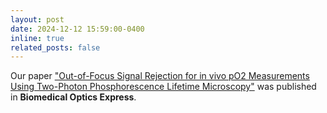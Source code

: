 ```yaml
---
layout: post
date: 2024-12-12 15:59:00-0400
inline: true
related_posts: false
---
```


Our paper <a href='https://opg.optica.org/boe/viewmedia.cfm?uri=boe-16-1-159&html=true'>"Out-of-Focus Signal Rejection for in vivo pO2 Measurements Using Two-Photon Phosphorescence Lifetime Microscopy"</a> was published in <b>Biomedical Optics Express</b>.
